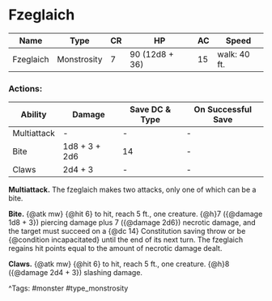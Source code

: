 # Fzeglaich

| Name | Type | CR | HP | AC | Speed |
|------|------|----|----|----|-------|
| Fzeglaich | Monstrosity | 7 | 90 (12d8 + 36) | 15 | walk: 40 ft. |

### Actions:

| Ability | Damage | Save DC & Type | On Successful Save |
|---------|--------|----------------|--------------------|
| Multiattack | - | - | - |
| Bite | 1d8 + 3 + 2d6 | 14 | - |
| Claws | 2d4 + 3 | - | - |


**Multiattack.** The fzeglaich makes two attacks, only one of which can be a bite.

**Bite.** {@atk mw} {@hit 6} to hit, reach 5 ft., one creature. {@h}7 ({@damage 1d8 + 3}) piercing damage plus 7 ({@damage 2d6}) necrotic damage, and the target must succeed on a {@dc 14} Constitution saving throw or be {@condition incapacitated} until the end of its next turn. The fzeglaich regains hit points equal to the amount of necrotic damage dealt.

**Claws.** {@atk mw} {@hit 6} to hit, reach 5 ft., one creature. {@h}8 ({@damage 2d4 + 3}) slashing damage.

^Tags: #monster #type_monstrosity